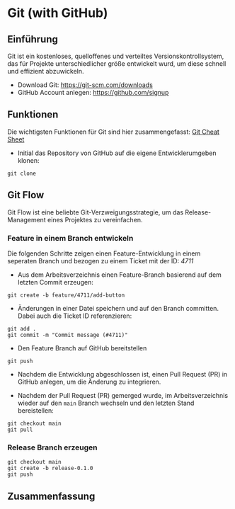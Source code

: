 # Git (with GitHub)

## Einführung

Git ist ein kostenloses, quelloffenes und verteiltes Versionskontrollsystem, das für Projekte unterschiedlicher größe entwickelt wurd, um diese schnell und effizient abzuwickeln.

* Download Git: https://git-scm.com/downloads
* GitHub Account anlegen: https://github.com/signup

## Funktionen

Die wichtigsten Funktionen für Git sind hier zusammengefasst: [Git Cheat Sheet](https://education.github.com/git-cheat-sheet-education.pdf)

* Initial das Repository von GitHub auf die eigene Entwicklerumgeben klonen:
```
git clone 
```

## Git Flow

Git Flow ist eine beliebte Git-Verzweigungsstrategie, um das Release-Management eines Projektes zu vereinfachen.

### Feature in einem Branch entwickeln

Die folgenden Schritte zeigen einen Feature-Entwicklung in einem seperaten Branch und bezogen zu einem Ticket mit der ID: *4711*

* Aus dem Arbeitsverzeichnis einen Feature-Branch basierend auf dem letzten Commit erzeugen:
```
git create -b feature/4711/add-button
```

* Änderungen in einer Datei speichern und auf den Branch committen. Dabei auch die Ticket ID referenzieren:
```
git add .
git commit -m "Commit message (#4711)"
```

* Den Feature Branch auf GitHub bereitstellen
```
git push
```

* Nachdem die Entwicklung abgeschlossen ist, einen Pull Request (PR) in GitHub anlegen, um die Änderung zu integrieren. 

* Nachdem der Pull Request (PR) gemerged wurde, im Arbeitsverzeichnis wieder auf den `main` Branch wechseln und den letzten Stand bereistellen:
```
git checkout main
git pull
```

### Release Branch erzeugen

```
git checkout main
git create -b release-0.1.0
git push
```

## Zusammenfassung






